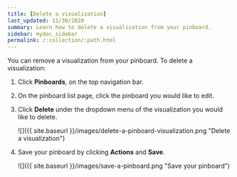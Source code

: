 ```yaml
---
title: [Delete a visualization]
last_updated: 11/30/2020
summary: Learn how to delete a visualization from your pinboard.
sidebar: mydoc_sidebar
permalink: /:collection/:path.html
---
```

You can remove a visualization from your pinboard. To delete a visualization:

1. Click **Pinboards**, on the top navigation bar.
2. On the pinboard list page, click the pinboard you would like to edit.
3. Click **Delete** under the dropdown menu of the visualization you would like to delete.

     ![]({{ site.baseurl }}/images/delete-a-pinboard-visualization.png "Delete a visualization")

4. Save your pinboard by clicking **Actions** and **Save**.

     ![]({{ site.baseurl }}/images/save-a-pinboard.png "Save your pinboard")
